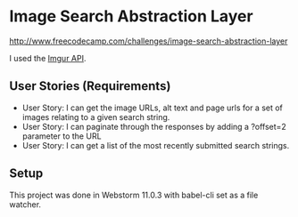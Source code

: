 # Image Search Abstraction Layer
http://www.freecodecamp.com/challenges/image-search-abstraction-layer

I used the [Imgur API](http://api.imgur.com/).

## User Stories (Requirements)
* User Story: I can get the image URLs, alt text and page urls for a set of images relating to a given search string.
* User Story: I can paginate through the responses by adding a ?offset=2 parameter to the URL
* User Story: I can get a list of the most recently submitted search strings.

## Setup
This project was done in Webstorm 11.0.3 with babel-cli set as a file watcher.
